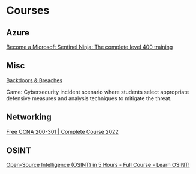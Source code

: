 # Courses

## Azure

[Become a Microsoft Sentinel Ninja: The complete level 400 training](https://techcommunity.microsoft.com/t5/microsoft-sentinel-blog/become-a-microsoft-sentinel-ninja-the-complete-level-400/ba-p/1246310)

## Misc

[Backdoors & Breaches](https://play.backdoorsandbreaches.com/)

Game: Cybersecurity incident scenario where students select appropriate defensive measures and analysis techniques to mitigate the threat.

## Networking

[Free CCNA 200-301 | Complete Course 2022](https://www.youtube.com/playlist?list=PLxbwE86jKRgMpuZuLBivzlM8s2Dk5lXBQ)

## OSINT

[Open-Source Intelligence (OSINT) in 5 Hours - Full Course - Learn OSINT!](https://www.youtube.com/watch?v=qwA6MmbeGNo)


